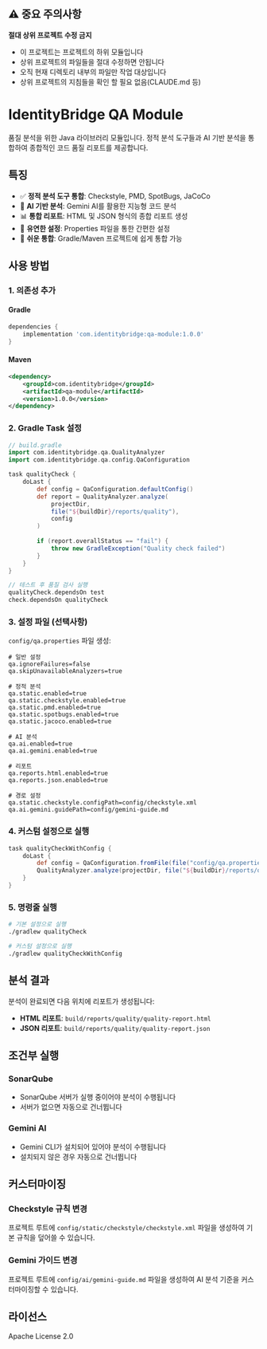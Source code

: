 ## ⚠️ 중요 주의사항

**절대 상위 프로젝트 수정 금지**
- 이 프로젝트는 프로젝트의 하위 모듈입니다
- 상위 프로젝트의 파일들을 절대 수정하면 안됩니다
- 오직 현재 디렉토리 내부의 파일만 작업 대상입니다
- 상위 프로젝트의 지침들을 확인 할 필요 없음(CLAUDE.md 등)

# IdentityBridge QA Module

품질 분석을 위한 Java 라이브러리 모듈입니다. 정적 분석 도구들과 AI 기반 분석을 통합하여 종합적인 코드 품질 리포트를 제공합니다.

## 특징

- ✅ **정적 분석 도구 통합**: Checkstyle, PMD, SpotBugs, JaCoCo
- 🤖 **AI 기반 분석**: Gemini AI를 활용한 지능형 코드 분석
- 📊 **통합 리포트**: HTML 및 JSON 형식의 종합 리포트 생성
- 🔧 **유연한 설정**: Properties 파일을 통한 간편한 설정
- 🚀 **쉬운 통합**: Gradle/Maven 프로젝트에 쉽게 통합 가능

## 사용 방법

### 1. 의존성 추가

#### Gradle
```gradle
dependencies {
    implementation 'com.identitybridge:qa-module:1.0.0'
}
```

#### Maven
```xml
<dependency>
    <groupId>com.identitybridge</groupId>
    <artifactId>qa-module</artifactId>
    <version>1.0.0</version>
</dependency>
```

### 2. Gradle Task 설정

```gradle
// build.gradle
import com.identitybridge.qa.QualityAnalyzer
import com.identitybridge.qa.config.QaConfiguration

task qualityCheck {
    doLast {
        def config = QaConfiguration.defaultConfig()
        def report = QualityAnalyzer.analyze(
            projectDir, 
            file("${buildDir}/reports/quality"),
            config
        )
        
        if (report.overallStatus == "fail") {
            throw new GradleException("Quality check failed")
        }
    }
}

// 테스트 후 품질 검사 실행
qualityCheck.dependsOn test
check.dependsOn qualityCheck
```

### 3. 설정 파일 (선택사항)

`config/qa.properties` 파일 생성:
```properties
# 일반 설정
qa.ignoreFailures=false
qa.skipUnavailableAnalyzers=true

# 정적 분석
qa.static.enabled=true
qa.static.checkstyle.enabled=true
qa.static.pmd.enabled=true
qa.static.spotbugs.enabled=true
qa.static.jacoco.enabled=true

# AI 분석
qa.ai.enabled=true
qa.ai.gemini.enabled=true

# 리포트
qa.reports.html.enabled=true
qa.reports.json.enabled=true

# 경로 설정
qa.static.checkstyle.configPath=config/checkstyle.xml
qa.ai.gemini.guidePath=config/gemini-guide.md
```

### 4. 커스텀 설정으로 실행

```gradle
task qualityCheckWithConfig {
    doLast {
        def config = QaConfiguration.fromFile(file("config/qa.properties"))
        QualityAnalyzer.analyze(projectDir, file("${buildDir}/reports/quality"), config)
    }
}
```

### 5. 명령줄 실행

```bash
# 기본 설정으로 실행
./gradlew qualityCheck

# 커스텀 설정으로 실행
./gradlew qualityCheckWithConfig
```

## 분석 결과

분석이 완료되면 다음 위치에 리포트가 생성됩니다:

- **HTML 리포트**: `build/reports/quality/quality-report.html`
- **JSON 리포트**: `build/reports/quality/quality-report.json`

## 조건부 실행

### SonarQube
- SonarQube 서버가 실행 중이어야 분석이 수행됩니다
- 서버가 없으면 자동으로 건너뜁니다

### Gemini AI
- Gemini CLI가 설치되어 있어야 분석이 수행됩니다
- 설치되지 않은 경우 자동으로 건너뜁니다

## 커스터마이징

### Checkstyle 규칙 변경
프로젝트 루트에 `config/static/checkstyle/checkstyle.xml` 파일을 생성하여 기본 규칙을 덮어쓸 수 있습니다.

### Gemini 가이드 변경
프로젝트 루트에 `config/ai/gemini-guide.md` 파일을 생성하여 AI 분석 기준을 커스터마이징할 수 있습니다.

## 라이선스

Apache License 2.0
